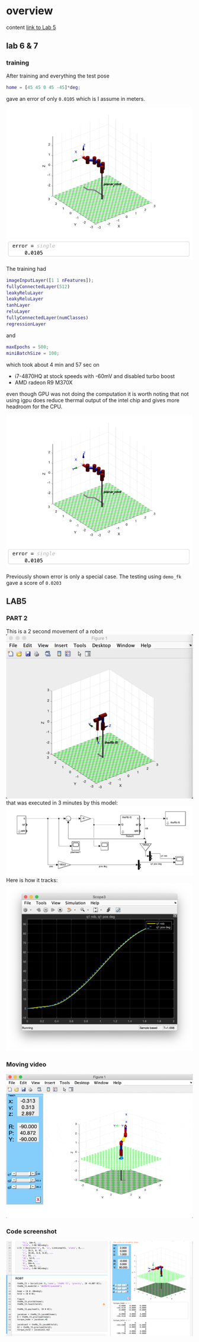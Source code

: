 # overview

content
[link to Lab 5](##-LAB5)

## lab 6 & 7
### training
After training and everything the test pose 
```MATLAB
home = [45 45 0 45 -45]*deg;
```
gave an error of only `0.0105` which is I assume in meters.

![ final error](/lab7/images/final.png)

The training had 
```MATLAB
imageInputLayer([1 1 nFeatures]);
fullyConnectedLayer(512)
leakyReluLayer
leakyReluLayer
tanhLayer
reluLayer
fullyConnectedLayer(numClasses)  
regressionLayer
```

and 
```MATLAB
maxEpochs = 500;
miniBatchSize = 100;
```

which took about 4 min and 57 sec on
* i7-4870HQ at stock speeds with -60mV and disabled turbo boost
* AMD radeon R9 M370X

even though GPU was not doing the computation it is worth noting that not using igpu does reduce thermal output of the intel chip and gives more headroom for the CPU.

![ training](/lab7/images/final.png)

Previously shown error is only a special case. The testing using `demo_fk` gave a score of `0.0203`

## LAB5
### PART 2
This is a 2 second movement of a robot
![ video](/Lab5p2.gif)
that was executed in 3 minutes by this model:
![ video](/lab5p2sim.png)
Here is how it tracks:
![ video](/pidhighgain.png)

### Moving video
![Moving video](/CleanShot%202020-10-20%20at%2002.08.58.gif)

### Code screenshot
![Code screenshot](/code%20screenshot.png)